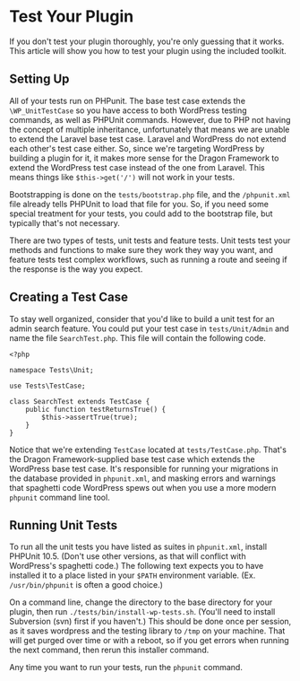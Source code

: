 # Test Your Plugin

If you don't test your plugin thoroughly, you're only guessing that it works. This article will show you how to test your plugin using the included toolkit.

## Setting Up

All of your tests run on PHPunit. The base test case extends the `\WP_UnitTestCase` so you have access to both WordPress testing commands, as well as PHPUnit commands. However, due to PHP not having the concept of multiple inheritance, unfortunately that means we are unable to extend the Laravel base test case. Laravel and WordPress do not extend each other's test case either. So, since we're targeting WordPress by building a plugin for it, it makes more sense for the Dragon Framework to extend the WordPress test case instead of the one from Laravel. This means things like `$this->get('/')` will not work in your tests.

Bootstrapping is done on the `tests/bootstrap.php` file, and the `/phpunit.xml` file already tells PHPUnit to load that file for you. So, if you need some special treatment for your tests, you could add to the bootstrap file, but typically that's not necessary.

There are two types of tests, unit tests and feature tests. Unit tests test your methods and functions to make sure they work they way you want, and feature tests test complex workflows, such as running a route and seeing if the response is the way you expect.

## Creating a Test Case

To stay well organized, consider that you'd like to build a unit test for an admin search feature. You could put your test case in `tests/Unit/Admin` and name the file `SearchTest.php`. This file will contain the following code.

```
<?php

namespace Tests\Unit;

use Tests\TestCase;

class SearchTest extends TestCase {
	public function testReturnsTrue() {
		$this->assertTrue(true);
	}
}

```

Notice that we're extending `TestCase` located at `tests/TestCase.php`. That's the Dragon Framework-supplied base test case which extends the WordPress base test case. It's responsible for running your migrations in the database provided in `phpunit.xml`, and masking errors and warnings that spaghetti code WordPress spews out when you use a more modern `phpunit` command line tool.

## Running Unit Tests

To run all the unit tests you have listed as suites in `phpunit.xml`, install PHPUnit 10.5. (Don't use other versions, as that will conflict with WordPress's spaghetti code.) The following text expects you to have installed it to a place listed in your `$PATH` environment variable. (Ex. `/usr/bin/phpunit` is often a good choice.)

On a command line, change the directory to the base directory for your plugin, then run `./tests/bin/install-wp-tests.sh`. (You'll need to install Subversion (svn) first if you haven't.) This should be done once per session, as it saves wordpress and the testing library to `/tmp` on your machine. That will get purged over time or with a reboot, so if you get errors when running the next command, then rerun this installer command.

Any time you want to run your tests, run the `phpunit` command.
